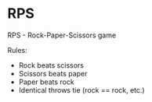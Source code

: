 # RPS
RPS - Rock-Paper-Scissors game

Rules:

- Rock beats scissors
- Scissors beats paper
- Paper beats rock
- Identical throws tie (rock == rock, etc.)
